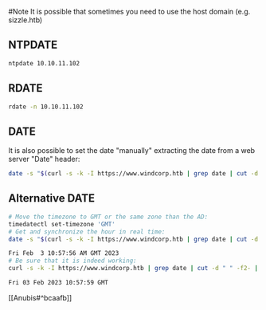 #Note It is possible that sometimes you need to use the host domain (e.g. sizzle.htb)
## NTPDATE
```bash
ntpdate 10.10.11.102
```
## RDATE
```bash
rdate -n 10.10.11.102
```
## DATE
It is also possible to set the date "manually" extracting the date from a web server "Date" header:
```bash
date -s "$(curl -s -k -I https://www.windcorp.htb | grep date | cut -d " " -f2- | tr -d ',')"
```
## Alternative DATE
```bash
# Move the timezone to GMT or the same zone than the AD:
timedatectl set-timezone 'GMT'
# Get and synchronize the hour in real time:
date -s "$(curl -s -k -I https://www.windcorp.htb | grep date | cut -d " " -f2- | tr -d ',')"

Fri Feb  3 10:57:56 AM GMT 2023
# Be sure that it is indeed working:
curl -s -k -I https://www.windcorp.htb | grep date | cut -d " " -f2- | tr -d ','            

Fri 03 Feb 2023 10:57:59 GMT
```
[[Anubis#^bcaafb]]